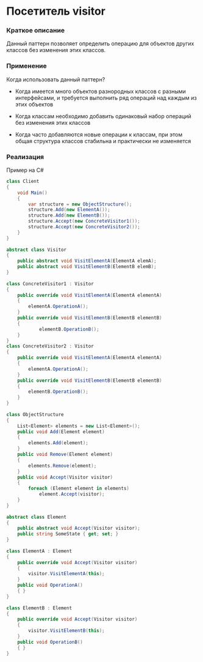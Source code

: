 # Посетитель visitor
### Краткое описание
Данный паттерн позволяет определить операцию для объектов других классов без изменения этих классов.


### Применение
Когда использовать данный паттерн?

- Когда имеется много объектов разнородных классов с разными интерфейсами, и требуется выполнить ряд операций над каждым из этих объектов

- Когда классам необходимо добавить одинаковый набор операций без изменения этих классов

- Когда часто добавляются новые операции к классам, при этом общая структура классов стабильна и практически не изменяется

### Реализация
Пример на C#
``` cs
class Client
{
    void Main()
    {
        var structure = new ObjectStructure();
        structure.Add(new ElementA());
        structure.Add(new ElementB());
        structure.Accept(new ConcreteVisitor1());
        structure.Accept(new ConcreteVisitor2());
    }
}
 
abstract class Visitor
{
    public abstract void VisitElementA(ElementA elemA);
    public abstract void VisitElementB(ElementB elemB);
}
 
class ConcreteVisitor1 : Visitor
{
    public override void VisitElementA(ElementA elementA)
    {
        elementA.OperationA();
    }
    public override void VisitElementB(ElementB elementB)
    {
            elementB.OperationB();
    }
}
class ConcreteVisitor2 : Visitor
{
    public override void VisitElementA(ElementA elementA)
    {
        elementA.OperationA();
    }
    public override void VisitElementB(ElementB elementB)
    {
        elementB.OperationB();
    }
}
 
class ObjectStructure
{
    List<Element> elements = new List<Element>();
    public void Add(Element element)
    {
        elements.Add(element);
    }
    public void Remove(Element element)
    {
        elements.Remove(element);
    }
    public void Accept(Visitor visitor)
    {
        foreach (Element element in elements)
            element.Accept(visitor);
    }
}
 
abstract class Element
{
    public abstract void Accept(Visitor visitor);
    public string SomeState { get; set; }
}
 
class ElementA : Element
{
    public override void Accept(Visitor visitor)
    {
        visitor.VisitElementA(this);
    }
    public void OperationA()
    { }
}
 
class ElementB : Element
{
    public override void Accept(Visitor visitor)
    {
        visitor.VisitElementB(this);
    }
    public void OperationB()
    { }
}
  ```
